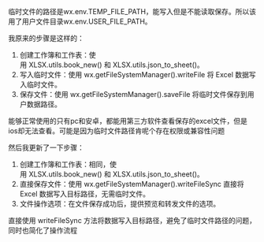 临时文件的路径是wx.env.TEMP_FILE_PATH，能写入但是不能读取保存。所以该用了用户文件目录wx.env.USER_FILE_PATH。

我原来的步骤是这样的：
  1. 创建工作簿和工作表：使用 XLSX.utils.book_new() 和 XLSX.utils.json_to_sheet()。
  2. 写入临时文件：使用 wx.getFileSystemManager().writeFile 将 Excel 数据写入临时文件。
  3. 保存文件：使用 wx.getFileSystemManager().saveFile 将临时文件保存到用户数据路径。

能够正常使用的只有pc和安卓，都能用第三方软件查看保存的excel文件，但是ios却无法查看。可能是因为临时文件路径肯呢个存在权限或兼容性问题

然后我更新了一下步骤：
  1. 创建工作簿和工作表：相同，使用 XLSX.utils.book_new() 和 XLSX.utils.json_to_sheet()。
  2. 直接保存文件：使用 wx.getFileSystemManager().writeFileSync 直接将 Excel 数据写入目标路径，无需临时文件。
  3. 文件操作选项：在文件保存成功后，提供预览和转发文件的选项。

直接使用 writeFileSync 方法将数据写入目标路径，避免了临时文件路径的问题，同时也简化了操作流程
